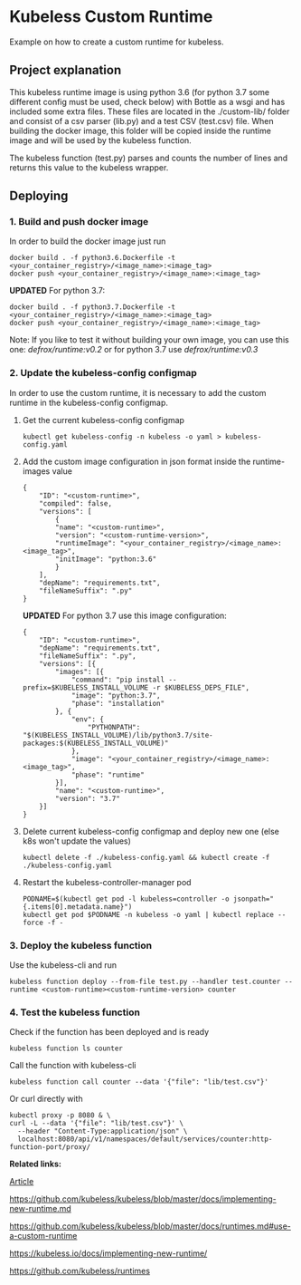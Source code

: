 # Kubeless Custom Runtime
Example on how to create a custom runtime for kubeless.



## Project explanation
This kubeless runtime image is using python 3.6 (for python 3.7 some different config must be used, check below) with Bottle as a wsgi and has included some extra files. These files are located in the ./custom-lib/ folder and consist of a csv parser (lib.py) and a test CSV (test.csv) file. When building the docker image, this folder will be copied inside the runtime image and will be used by the kubeless function.

The kubeless function (test.py) parses and counts the number of lines and returns this value to the kubeless wrapper.

## Deploying
### 1. Build and push docker image
In order to build the docker image just run 
```
docker build . -f python3.6.Dockerfile -t <your_container_registry>/<image_name>:<image_tag>
docker push <your_container_registry>/<image_name>:<image_tag>
```
**UPDATED** For python 3.7:
```
docker build . -f python3.7.Dockerfile -t <your_container_registry>/<image_name>:<image_tag>
docker push <your_container_registry>/<image_name>:<image_tag>
```

Note: If you like to test it without building your own image, you can use this one: _defrox/runtime:v0.2_ or for python 3.7 use _defrox/runtime:v0.3_

### 2. Update the kubeless-config configmap
In order to use the custom runtime, it is necessary to add the custom runtime in the kubeless-config configmap.
1. Get the current kubeless-config configmap
    ```
    kubectl get kubeless-config -n kubeless -o yaml > kubeless-config.yaml
    ```
2. Add the custom image configuration in json format inside the runtime-images value
    ```
    {
        "ID": "<custom-runtime>",
        "compiled": false,
        "versions": [
            {
            "name": "<custom-runtime>",
            "version": "<custom-runtime-version>",
            "runtimeImage": "<your_container_registry>/<image_name>:<image_tag>",
            "initImage": "python:3.6"
            }
        ],
        "depName": "requirements.txt",
        "fileNameSuffix": ".py"
    }
    ```
    **UPDATED** For python 3.7 use this image configuration:
    ```
    {
        "ID": "<custom-runtime>",
        "depName": "requirements.txt",
        "fileNameSuffix": ".py",
        "versions": [{
            "images": [{
                "command": "pip install --prefix=$KUBELESS_INSTALL_VOLUME -r $KUBELESS_DEPS_FILE",
                "image": "python:3.7",
                "phase": "installation"
            }, {
                "env": {
                    "PYTHONPATH": "$(KUBELESS_INSTALL_VOLUME)/lib/python3.7/site-packages:$(KUBELESS_INSTALL_VOLUME)"
                },
                "image": "<your_container_registry>/<image_name>:<image_tag>",
                "phase": "runtime"
            }],
            "name": "<custom-runtime>",
            "version": "3.7"
        }]
    }
    ```

3. Delete current kubeless-config configmap and deploy new one (else k8s won't update the values)
    ```
    kubectl delete -f ./kubeless-config.yaml && kubectl create -f ./kubeless-config.yaml
    ```
4. Restart the kubeless-controller-manager pod
    ```
    PODNAME=$(kubectl get pod -l kubeless=controller -o jsonpath="{.items[0].metadata.name}")
    kubectl get pod $PODNAME -n kubeless -o yaml | kubectl replace --force -f -
    ```

### 3. Deploy the kubeless function
Use the kubeless-cli and run
```
kubeless function deploy --from-file test.py --handler test.counter --runtime <custom-runtime><custom-runtime-version> counter 
```
### 4. Test the kubeless function
Check if the function has been deployed and is ready
```
kubeless function ls counter
```
Call the function with kubeless-cli
```
kubeless function call counter --data '{"file": "lib/test.csv"}'
```
Or curl directly with
```
kubectl proxy -p 8080 & \
curl -L --data '{"file": "lib/test.csv"}' \
  --header "Content-Type:application/json" \
  localhost:8080/api/v1/namespaces/default/services/counter:http-function-port/proxy/
```



**Related links:**

[Article](https://medium.com/@christianaxel.schmidt/how-to-create-a-custom-kubeless-runtime-image-96ad2f8ead19)

https://github.com/kubeless/kubeless/blob/master/docs/implementing-new-runtime.md

https://github.com/kubeless/kubeless/blob/master/docs/runtimes.md#use-a-custom-runtime

https://kubeless.io/docs/implementing-new-runtime/

https://github.com/kubeless/runtimes